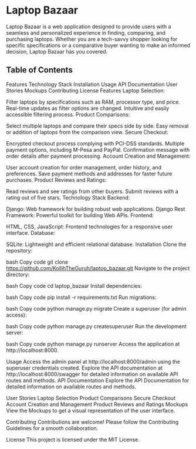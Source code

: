 <h1><strong>Laptop Bazaar</strong></h1>
<p>Laptop Bazaar is a web application designed to provide users with a seamless and personalized experience in finding, comparing, and purchasing laptops. Whether you are a tech-savvy shopper looking for specific specifications or a comparative buyer wanting to make an informed decision, Laptop Bazaar has you covered.</p>

<h2>Table of Contents</h2>
Features
Technology Stack
Installation
Usage
API Documentation
User Stories
Mockups
Contributing
License
Features
Laptop Selection:

Filter laptops by specifications such as RAM, processor type, and price.
Real-time updates as filter options are changed.
Intuitive and easily accessible filtering process.
Product Comparisons:

Select multiple laptops and compare their specs side by side.
Easy removal or addition of laptops from the comparison view.
Secure Checkout:

Encrypted checkout process complying with PCI-DSS standards.
Multiple payment options, including M-Pesa and PayPal.
Confirmation message with order details after payment processing.
Account Creation and Management:

User account creation for order management, order history, and preferences.
Save payment methods and addresses for faster future purchases.
Product Reviews and Ratings:

Read reviews and see ratings from other buyers.
Submit reviews with a rating out of five stars.
Technology Stack
Backend:

Django: Web framework for building robust web applications.
Django Rest Framework: Powerful toolkit for building Web APIs.
Frontend:

HTML, CSS, JavaScript: Frontend technologies for a responsive user interface.
Database:

SQLite: Lightweight and efficient relational database.
Installation
Clone the repository:

bash
Copy code
git clone https://github.com/KollihTheGuruh/laptop_bazaar.git
Navigate to the project directory:

bash
Copy code
cd laptop_bazaar
Install dependencies:

bash
Copy code
pip install -r requirements.txt
Run migrations:

bash
Copy code
python manage.py migrate
Create a superuser (for admin access):

bash
Copy code
python manage.py createsuperuser
Run the development server:

bash
Copy code
python manage.py runserver
Access the application at http://localhost:8000.

Usage
Access the admin panel at http://localhost:8000/admin using the superuser credentials created.
Explore the API documentation at http://localhost:8000/swagger for detailed information on available API routes and methods.
API Documentation
Explore the API Documentation for detailed information on available routes and methods.

User Stories
Laptop Selection
Product Comparisons
Secure Checkout
Account Creation and Management
Product Reviews and Ratings
Mockups
View the Mockups to get a visual representation of the user interface.

Contributing
Contributions are welcome! Please follow the Contributing Guidelines for a smooth collaboration.

License
This project is licensed under the MIT License.